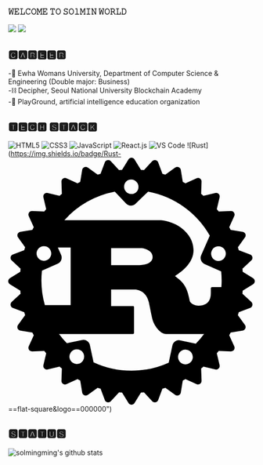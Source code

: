 ### 𝚆𝙴𝙻𝙲𝙾𝙼𝙴 𝚃𝙾 𝚂𝙾𝚕𝙼𝙸𝙽 𝚆𝙾𝚁𝙻𝙳
   
    
    
[![](https://img.shields.io/badge/-@sol_mining9-%231DA1F2?style=flat-square&logo=twitter&logoColor=ffffff)](https://twitter.com/sol_mining9)
[![](https://img.shields.io/badge/-@solmingming-%23181717?style=flat-square&logo=github)](https://github.com/solmingming)

  
  

## 🅲🅰🆁🅴🅴🆁
-🏫 Ewha Womans University, Department of Computer Science & Engineering (Double major: Business)  
-⛓️ Decipher, Seoul National University Blockchain Academy  
-🤖 PlayGround, artificial intelligence education organization  


<!--
[![onetab.group](https://svg.bookmark.style/api?url=https://www.onetab.group&mode=light&style=horizontal)](https://onetab.group)
[![vue-command-palette](https://svg.bookmark.style/api?url=https://github.com/xiaoluoboding/vue-command-palette&mode=dark&style=horizontal)](https://github.com/xiaoluoboding/vue-command-palette)
[![vue-sonner](https://svg.bookmark.style/api?url=https://github.com/xiaoluoboding/vue-sonner&mode=light&style=horizontal)](https://github.com/xiaoluoboding/vue-sonner)
-->

## 🆃🅴🅲🅷 🆂🆃🅰🅲🅺

![HTML5](https://img.shields.io/badge/-HTML5-%23E44D27?style=flat-square&logo=html5&logoColor=ffffff)
![CSS3](https://img.shields.io/badge/-CSS3-%231572B6?style=flat-square&logo=css3)
![JavaScript](https://img.shields.io/badge/-JavaScript-%23F7DF1C?style=flat-square&logo=javascript&logoColor=000000&labelColor=%23F7DF1C&color=%23FFCE5A)
![React.js](https://img.shields.io/badge/-React.js-%23282C34?style=flat-square&logo=react)
![VS Code](https://img.shields.io/badge/-VSCode-%23007ACC?style=flat-square&logo=visual-studio-code)
![Rust](https://img.shields.io/badge/Rust-<svg role="img" viewBox="0 0 24 24" xmlns="http://www.w3.org/2000/svg"><title>Rust</title><path d="M23.8346 11.7033l-1.0073-.6236a13.7268 13.7268 0 00-.0283-.2936l.8656-.8069a.3483.3483 0 00-.1154-.578l-1.1066-.414a8.4958 8.4958 0 00-.087-.2856l.6904-.9587a.3462.3462 0 00-.2257-.5446l-1.1663-.1894a9.3574 9.3574 0 00-.1407-.2622l.49-1.0761a.3437.3437 0 00-.0274-.3361.3486.3486 0 00-.3006-.154l-1.1845.0416a6.7444 6.7444 0 00-.1873-.2268l.2723-1.153a.3472.3472 0 00-.417-.4172l-1.1532.2724a14.0183 14.0183 0 00-.2278-.1873l.0415-1.1845a.3442.3442 0 00-.49-.328l-1.076.491c-.0872-.0476-.1742-.0952-.2623-.1407l-.1903-1.1673A.3483.3483 0 0016.256.955l-.9597.6905a8.4867 8.4867 0 00-.2855-.086l-.414-1.1066a.3483.3483 0 00-.5781-.1154l-.8069.8666a9.2936 9.2936 0 00-.2936-.0284L12.2946.1683a.3462.3462 0 00-.5892 0l-.6236 1.0073a13.7383 13.7383 0 00-.2936.0284L9.9803.3374a.3462.3462 0 00-.578.1154l-.4141 1.1065c-.0962.0274-.1903.0567-.2855.086L7.744.955a.3483.3483 0 00-.5447.2258L7.009 2.348a9.3574 9.3574 0 00-.2622.1407l-1.0762-.491a.3462.3462 0 00-.49.328l.0416 1.1845a7.9826 7.9826 0 00-.2278.1873L3.8413 3.425a.3472.3472 0 00-.4171.4171l.2713 1.1531c-.0628.075-.1255.1509-.1863.2268l-1.1845-.0415a.3462.3462 0 00-.328.49l.491 1.0761a9.167 9.167 0 00-.1407.2622l-1.1662.1894a.3483.3483 0 00-.2258.5446l.6904.9587a13.303 13.303 0 00-.087.2855l-1.1065.414a.3483.3483 0 00-.1155.5781l.8656.807a9.2936 9.2936 0 00-.0283.2935l-1.0073.6236a.3442.3442 0 000 .5892l1.0073.6236c.008.0982.0182.1964.0283.2936l-.8656.8079a.3462.3462 0 00.1155.578l1.1065.4141c.0273.0962.0567.1914.087.2855l-.6904.9587a.3452.3452 0 00.2268.5447l1.1662.1893c.0456.088.0922.1751.1408.2622l-.491 1.0762a.3462.3462 0 00.328.49l1.1834-.0415c.0618.0769.1235.1528.1873.2277l-.2713 1.1541a.3462.3462 0 00.4171.4161l1.153-.2713c.075.0638.151.1255.2279.1863l-.0415 1.1845a.3442.3442 0 00.49.327l1.0761-.49c.087.0486.1741.0951.2622.1407l.1903 1.1662a.3483.3483 0 00.5447.2268l.9587-.6904a9.299 9.299 0 00.2855.087l.414 1.1066a.3452.3452 0 00.5781.1154l.8079-.8656c.0972.0111.1954.0203.2936.0294l.6236 1.0073a.3472.3472 0 00.5892 0l.6236-1.0073c.0982-.0091.1964-.0183.2936-.0294l.8069.8656a.3483.3483 0 00.578-.1154l.4141-1.1066a8.4626 8.4626 0 00.2855-.087l.9587.6904a.3452.3452 0 00.5447-.2268l.1903-1.1662c.088-.0456.1751-.0931.2622-.1407l1.0762.49a.3472.3472 0 00.49-.327l-.0415-1.1845a6.7267 6.7267 0 00.2267-.1863l1.1531.2713a.3472.3472 0 00.4171-.416l-.2713-1.1542c.0628-.0749.1255-.1508.1863-.2278l1.1845.0415a.3442.3442 0 00.328-.49l-.49-1.076c.0475-.0872.0951-.1742.1407-.2623l1.1662-.1893a.3483.3483 0 00.2258-.5447l-.6904-.9587.087-.2855 1.1066-.414a.3462.3462 0 00.1154-.5781l-.8656-.8079c.0101-.0972.0202-.1954.0283-.2936l1.0073-.6236a.3442.3442 0 000-.5892zm-6.7413 8.3551a.7138.7138 0 01.2986-1.396.714.714 0 11-.2997 1.396zm-.3422-2.3142a.649.649 0 00-.7715.5l-.3573 1.6685c-1.1035.501-2.3285.7795-3.6193.7795a8.7368 8.7368 0 01-3.6951-.814l-.3574-1.6684a.648.648 0 00-.7714-.499l-1.473.3158a8.7216 8.7216 0 01-.7613-.898h7.1676c.081 0 .1356-.0141.1356-.088v-2.536c0-.074-.0536-.0881-.1356-.0881h-2.0966v-1.6077h2.2677c.2065 0 1.1065.0587 1.394 1.2088.0901.3533.2875 1.5044.4232 1.8729.1346.413.6833 1.2381 1.2685 1.2381h3.5716a.7492.7492 0 00.1296-.0131 8.7874 8.7874 0 01-.8119.9526zM6.8369 20.024a.714.714 0 11-.2997-1.396.714.714 0 01.2997 1.396zM4.1177 8.9972a.7137.7137 0 11-1.304.5791.7137.7137 0 011.304-.579zm-.8352 1.9813l1.5347-.6824a.65.65 0 00.33-.8585l-.3158-.7147h1.2432v5.6025H3.5669a8.7753 8.7753 0 01-.2834-3.348zm6.7343-.5437V8.7836h2.9601c.153 0 1.0792.1772 1.0792.8697 0 .575-.7107.7815-1.2948.7815zm10.7574 1.4862c0 .2187-.008.4363-.0243.651h-.9c-.09 0-.1265.0586-.1265.1477v.413c0 .973-.5487 1.1846-1.0296 1.2382-.4576.0517-.9648-.1913-1.0275-.4717-.2704-1.5186-.7198-1.8436-1.4305-2.4034.8817-.5599 1.799-1.386 1.799-2.4915 0-1.1936-.819-1.9458-1.3769-2.3153-.7825-.5163-1.6491-.6195-1.883-.6195H5.4682a8.7651 8.7651 0 014.907-2.7699l1.0974 1.151a.648.648 0 00.9182.0213l1.227-1.1743a8.7753 8.7753 0 016.0044 4.2762l-.8403 1.8982a.652.652 0 00.33.8585l1.6178.7188c.0283.2875.0425.577.0425.8717zm-9.3006-9.5993a.7128.7128 0 11.984 1.0316.7137.7137 0 01-.984-1.0316zm8.3389 6.71a.7107.7107 0 01.9395-.3625.7137.7137 0 11-.9405.3635z"/></svg>==flat-square&logo==000000")


<!-- ![TypeScript](https://img.shields.io/badge/-TypeScript-007ACC?style=flat-square&logo=typescript&logoColor=white)
![Vue.js](https://img.shields.io/badge/-Vue.js-%232c3e50?style=flat-square&logo=vuedotjs)
![Nuxt](https://img.shields.io/badge/-Nuxt.js-%23282C34?style=flat-square&logo=nuxtdotjs)
![Next.js](https://img.shields.io/badge/-Next.js-%23000000?style=flat-square&logo=nextdotjs)
![Less](https://img.shields.io/badge/-Less-%231d365d?style=flat-square&logo=less&logoColor=ffffff)
![Sass](https://img.shields.io/badge/-Sass-%23CC6699?style=flat-square&logo=sass&logoColor=ffffff)
![Stylus](https://img.shields.io/badge/-Stylus-%23333333?style=flat-square&logo=stylus)
![TailwindCSS](https://img.shields.io/badge/-TailwindCSS-%231a202c?style=flat-square&logo=tailwind-css)
![UnoCSS](https://img.shields.io/badge/-UnoCSS-%23333333?style=flat-square&logo=unocss)
![WindiCSS](https://img.shields.io/badge/-WindiCSS-%23000000?style=flat-square&logo=tailwind-css&&logoColor=48B0F1)
![Webpack](https://img.shields.io/badge/-Webpack-%232C3A42?style=flat-square&logo=webpack)
![Rollup](https://img.shields.io/badge/-Rollup-%23EC4A3F?style=flat-square&logo=rollupdotjs&logoColor=ffffff)
![Vite](https://img.shields.io/badge/-Vite-%23646CFF?style=flat-square&logo=vite&logoColor=ffffff)
![ESlint](https://img.shields.io/badge/-ESLint-%234B32C3?style=flat-square&logo=eslint)
![Prettier](https://img.shields.io/badge/-Prettier-%23F7B93E?style=flat-square&logo=prettier&logoColor=ffffff)
![Git](https://img.shields.io/badge/-Git-%23F05032?style=flat-square&logo=git&logoColor=%23ffffff)
![GitLab](https://img.shields.io/badge/-GitLab-FCA121?style=flat-square&logo=gitlab)
![Netlify](https://img.shields.io/badge/-Netlify-%2300C7B7?style=flat-square&logo=netlify&logoColor=ffffff)
![Vercel](https://img.shields.io/badge/-Vercel-%23ffffff?style=flat-square&logo=vercel&logoColor=000000)
![Railway](https://img.shields.io/badge/-Railway-%230B0D0E?style=flat-square&logo=railway)
![Render](https://img.shields.io/badge/-Render-%2346E3B7?style=flat-square&logo=render&logoColor=ffffff) -->


## 🆂🆃🅰🆃🆄🆂

![solmingming's github stats](https://github-readme-stats.vercel.app/api?username=solmingming&show_icons=true&theme=dracula)

<!--
Here are some ideas to get you started:
#information
- 🔭 I’m currently working on EWHA WOMANS UNIVERSITY
- 🌱 I’m currently learning ...
- 👯 I’m looking to collaborate on ...
- 🤔 I’m looking for help with ...
- 💬 Ask me about ...
- 📫 How to reach me: ...
- 😄 Pronouns: ...
- ⚡ Fun fact: ...
-->

